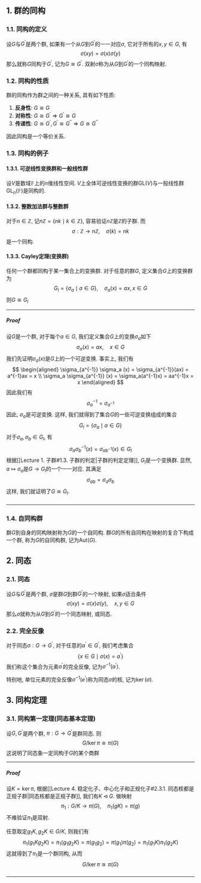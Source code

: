 ## 1. 群的同构
### 1.1. 同构的定义
设$G$与$G^{\prime}$是两个群, 如果有一个从$G$到$G^{\prime}$的一一对应$\sigma$, 它对于所有的$x, y\in G$, 有
$$
\sigma(xy) = \sigma(x)\sigma(y)
$$
那么就称$G$同构于$G^{\prime}$, 记为$G\cong G^{\prime}$. 双射$\sigma$称为从$G$到$G^{\prime}$的一个同构映射. 



### 1.2. 同构的性质
群的同构作为群之间的一种关系, 具有如下性质:
1. **反身性**: $G\cong G$
2. **对称性**: $G\cong G^{\prime}\Longrightarrow G^{\prime}\cong G$
3. **传递性**: $G\cong G^{\prime}, G^{\prime}\cong G^{\prime\prime} \Longrightarrow G\cong G^{\prime\prime}$

因此同构是一个等价关系. 

### 1.3. 同构的例子
#### 1.3.1. 可逆线性变换群和一般线性群
设$V$是数域$\mathbb{F}$上的$n$维线性空间. $V$上全体可逆线性变换的群$\mathrm{GL}(V)$与一般线性群$\mathrm{GL}_n(\mathbb{F})$是同构的. 
#### 1.3.2. 整数加法群与整数群
对于$n\in \mathbb{Z}$, 记$n\mathbb{Z} = \{nk\mid k\in \mathbb{Z}\}$, 容易验证$n\mathbb{Z}$是$\mathbb{Z}$的子群. 而
$$
\sigma: \mathbb{Z} \to n\mathbb{Z},\quad\sigma(k) = nk
$$
是一个同构. 
#### 1.3.3. Cayley定理(变换群)
任何一个群都同构于某一集合上的变换群. 对于任意的群$G$, 定义集合$G$上的变换群为
$$
G_l = \{\sigma_a\mid a\in G\}, \quad \sigma_a(x) = ax, x\in G
$$
则$G\cong G_l$
___
##### Proof
设$G$是一个群, 对于每个$a\in G$, 我们定义集合$G$上的变换$\sigma_a$如下
$$
\sigma_a(x) = ax, \quad x\in G
$$
我们先证明$\sigma_a(x)$是$G$上的一个可逆变换. 事实上, 我们有
$$
\begin{aligned} 
   \sigma_{a^{-1}} \sigma_a (x) = \sigma_{a^{-1}}(ax) = a^{-1}ax = x \\
   \sigma_a \sigma_{a^{-1}} (x) = \sigma_a(a^{-1}x) = aa^{-1}x = x
\end{aligned}
$$
因此我们有
$$
\sigma_a^{-1} = \sigma_{a^{-1}}
$$
因此, $\sigma_a$是可逆变换. 这样, 我们就得到了集合$G$的一些可逆变换组成的集合
$$
G_l = \{\sigma_a\mid a\in G\}
$$
对于$\sigma_a, \sigma_b\in G_l$, 有
$$
\sigma_a \sigma_b^{-1}(x) = \sigma_{ab^{-1}}(x) \in G_l
$$
根据[[Lecture 1. 子群#1.3. 子群的判定|子群的判定定理]], $G_l$是一个变换群. 显然, $a\mapsto\sigma_a$是$G\to G_l$的一个一一对应. 其满足
$$
\sigma_{ab} = \sigma_a\sigma_b
$$
这样, 我们就证明了$G\cong G_l$.
#####
___

### 1.4. 自同构群
群$G$到自身的同构映射称为$G$的一个自同构. 群$G$的所有自同构在映射的复合下构成一个群, 称为$G$的自同构群, 记为$\mathrm{Aut}(G)$.


## 2. 同态
### 2.1. 同态
设$G$与$G^{\prime}$是两个群, $\sigma$是群$G$到群$G^{\prime}$的一个映射, 如果$\sigma$适合条件
$$
\sigma(xy) = \sigma(x)\sigma(y), \quad x, y\in G
$$
那么$\sigma$就称为从$G$到$G^{\prime}$的一个同态映射, 或同态. 

### 2.2. 完全反像
对于同态$\sigma: G\to G^{\prime}$, 对于任意的$a^{\prime}\in G^{\prime}$, 我们考虑集合
$$
\{x\in G\mid \sigma(x) = a^{\prime}\}
$$
我们称这个集合为元素$a^{\prime}$的完全反像, 记为$\sigma^{-1}(a^{\prime})$. 

特别地, 单位元素的完全反像$\sigma^{-1}(e^{\prime})$称为同态$\sigma$的核, 记为$\ker(\sigma)$. 



## 3. 同构定理
### 3.1. 同构第一定理(同态基本定理)
设$G, G^{\prime}$是两个群, $\pi: G\to G^{\prime}$是群同态. 则
$$
G / \ker \pi \cong \pi(G)
$$
这说明了同态象一定同构于$G$的某个商群
___
##### Proof
设$K = \ker \pi$, 根据[[Lecture 4. 稳定化子、中心化子和正规化子#2.3.1. 同态核都是正规子群|同态核都是正规子群]], 我们有$K\triangleleft G$. 做映射
$$
\pi_1: G/K \to \pi(G), \quad \pi_1(gK) = \pi(g)
$$
不难验证$\pi_1$是双射. 

任意取定$g_1K, g_2K\in G / K$, 则我们有
$$
\pi_1(g_1K g_2 K) = \pi_1(g_1g_2K) = \pi(g_1g_2) = \pi(g_1)\pi(g_2) = \pi_1(g_1K)\pi_1(g_2K)
$$
这就得到了$\pi_1$是一个群同构, 从而
$$
G / \ker \pi \cong \pi(G)
$$
#####
___